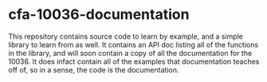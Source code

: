 cfa-10036-documentation
=========================

This repository contains source code to learn by example, and a simple library to learn from as well. It contains an API doc listing all of the functions in the library, and will soon contain a copy of all the documentation for the 10036. It does infact contain all of the examples that documentation teaches off of, so in a sense, the code is the documentation.
